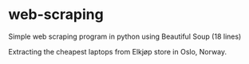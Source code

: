 # web-scraping
Simple web scraping program in python using Beautiful Soup (18 lines)

Extracting the cheapest laptops from Elkjøp store in Oslo, Norway. 
